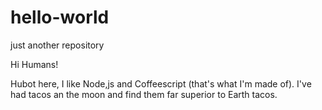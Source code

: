 # hello-world
just another repository

Hi Humans!

Hubot here, I like Node,js and Coffeescript (that's what I'm made of).
I've had tacos an the moon and find them far superior to Earth tacos.
